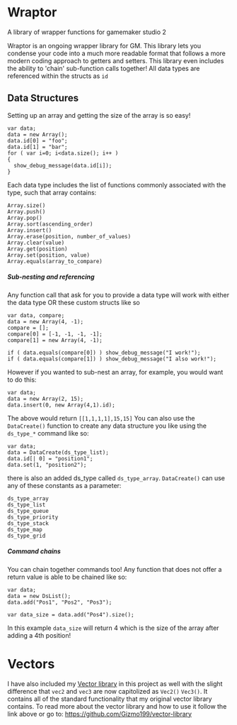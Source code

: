 # Wraptor
A library of wrapper functions for gamemaker studio 2

Wraptor is an ongoing wrapper library for GM. This library lets you condense your code into a much more readable 
format that follows a more modern coding approach to getters and setters. This library even includes the ability to 'chain'
sub-function calls together! All data types are referenced within the structs as `id`

## Data Structures
Setting up an array and getting the size of the array is so easy!
```
var data;
data = new Array();
data.id[0] = "foo";
data.id[1] = "bar";
for ( var i=0; i<data.size(); i++ )
{
  show_debug_message(data.id[i]);
}
```
Each data type includes the list of functions commonly associated with the type, such that array contains:
```
Array.size()
Array.push()
Array.pop()	
Array.sort(ascending_order)	
Array.insert()
Array.erase(position, number_of_values)
Array.clear(value)
Array.get(position)	
Array.set(position, value)	
Array.equals(array_to_compare)
```

##### Sub-nesting and referencing
Any function call that ask for you to provide a data type will work with either the data type OR these custom structs like so
```
var data, compare;
data = new Array(4, -1);
compare = [];
compare[0] = [-1, -1, -1, -1];
compare[1] = new Array(4, -1);

if ( data.equals(compare[0]) ) show_debug_message("I work!");
if ( data.equals(compare[1]) ) show_debug_message("I also work!");
```
However if you wanted to sub-nest an array, for example, you would want to do this:
```
var data;
data = new Array(2, 15);
data.insert(0, new Array(4,1).id);
```
The above would return `[[1,1,1,1],15,15]`
You can also use the `DataCreate()` function to create any data structure you like using the `ds_type_*` command like so:
```
var data;
data = DataCreate(ds_type_list);
data.id[| 0] = "position1";
data.set(1, "position2");
```
there is also an added ds_type called `ds_type_array`. `DataCreate()` can use any of these constants as a parameter:
```
ds_type_array		
ds_type_list		
ds_type_queue		
ds_type_priority	
ds_type_stack		
ds_type_map		
ds_type_grid		
```

##### Command chains
You can chain together commands too! Any function that does not offer a return value is able to be chained like so:
```
var data;
data = new DsList();
data.add("Pos1", "Pos2", "Pos3");

var data_size = data.add("Pos4").size();
```
In this example `data_size` will return 4 which is the size of the array after adding a 4th position!

# Vectors
I have also included my [Vector library](https://github.com/Gizmo199/vector-library) in this project as well with the slight difference that `vec2` and `vec3` are now capitolized as `Vec2()` `Vec3()`. It contains all of the standard functionality that my original vector library contains. To read more about the vector library and how to use it follow the link above or go to: https://github.com/Gizmo199/vector-library


